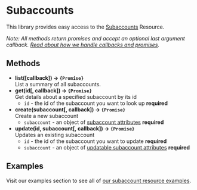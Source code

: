 # Subaccounts

This library provides easy access to the [Subaccounts](https://developers.sparkpost.com/api/subaccounts) Resource.

*Note: All methods return promises and accept an optional last argument callback. [Read about how we handle callbacks and promises](/docs/async.md).*

## Methods
* **list([callback]) &rarr; `{Promise}`**<br />
  List a summary of all subaccounts.
* **get(id[, callback]) &rarr; `{Promise}`**<br />
  Get details about a specified subaccount by its id
  * `id` - the id of the subaccount you want to look up **required**
* **create(subaccount[, callback]) &rarr; `{Promise}`**<br />
  Create a new subaccount
  * `subaccount` - an object of [subaccount attributes](https://developers.sparkpost.com/api/subaccounts#header-request-body-attributes) **required**
* **update(id, subaccount[, callback]) &rarr; `{Promise}`**<br />
  Updates an existing subaccount
    * `id` - the id of the subaccount you want to update **required**
  * `subaccount` - an object of [updatable subaccount attributes](https://developers.sparkpost.com/api/subaccounts#header-request-body-attributes-1) **required**

## Examples


Visit our examples section to see all of [our subaccount resource examples](/examples/subaccounts).
